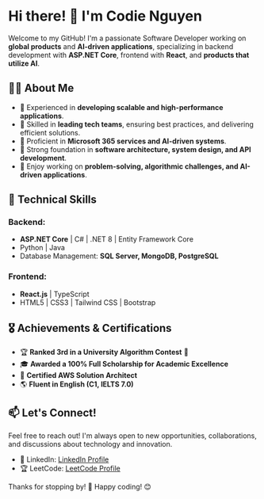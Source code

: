 # Hi there! 👋 I'm Codie Nguyen

Welcome to my GitHub! I'm a passionate Software Developer working on **global products** and **AI-driven applications**, specializing in backend development with **ASP.NET Core**, frontend with **React**, and **products that utilize AI**.

## 👨‍💻 About Me
- 🔹 Experienced in **developing scalable and high-performance applications**.
- 🔹 Skilled in **leading tech teams**, ensuring best practices, and delivering efficient solutions.
- 🔹 Proficient in **Microsoft 365 services and AI-driven systems**.
- 🔹 Strong foundation in **software architecture, system design, and API development**.
- 🔹 Enjoy working on **problem-solving, algorithmic challenges, and AI-driven applications**.

## 🚀 Technical Skills
### Backend:
- **ASP.NET Core** | C# | .NET 8 | Entity Framework Core
- Python | Java
- Database Management: **SQL Server, MongoDB, PostgreSQL**

### Frontend:
- **React.js** | TypeScript
- HTML5 | CSS3 | Tailwind CSS | Bootstrap

## 🎖️ Achievements & Certifications
- 🏆 **Ranked 3rd in a University Algorithm Contest** 🏅
- 🎓 **Awarded a 100% Full Scholarship for Academic Excellence**
- 📜 **Certified AWS Solution Architect**
- 🌎 **Fluent in English (C1, IELTS 7.0)**

## 📫 Let's Connect!
Feel free to reach out! I'm always open to new opportunities, collaborations, and discussions about technology and innovation.

- 💼 LinkedIn: [LinkedIn Profile](https://www.linkedin.com/in/codieglot/)
- 🏆 LeetCode: [LeetCode Profile](https://leetcode.com/u/ngnhathuy1224/)

Thanks for stopping by! 🚀 Happy coding! 😊

